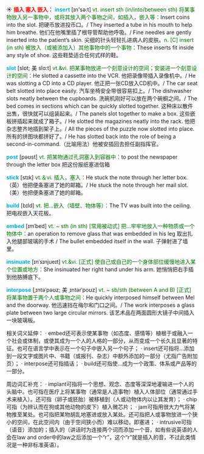 ☀ <font color="red">**插入 塞入 嵌入：**</font>
<font color="sky blue">**insert**</font> [ɪn'sə:t] 
<font color="rgb(227, 108, 9)">vt. insert sth (in/into/between sth) 将某事物放入另一事物中，或将其放入两个事物之间，如插入，嵌入等：</font>Insert coins into the slot. 把硬币放进投币口。/ They inserted a tube in his mouth to help him breathe. 他们在他嘴里插了根导管帮助他呼吸。/ Fine needles are gently inserted into the patient’s skin. 尖细的针头轻轻扎进病人的皮肤。<font color="rgb(227, 108, 9)">n. [C] insert (in sth) 被放入（或被添加入）其他事物中的一个事物：</font>These inserts fit inside any style of shoe. 这些鞋垫适合任何式样的鞋。
           
<font color="sky blue">**slot**</font> [slɒt; 美 slɑ:t]
<font color="rgb(227, 108, 9)">vt.&vi. 把某事物放进一个刻意设计的空间；安装进一个刻意设计的空间：</font>He slotted a cassette into the VCR. 他把录像带插入录像机中。/ He was slotting a CD into a CD player. 他正把一张CD放入CD机中。/ The car seat belt slotted into place easily. 汽车坐椅安全带很容易扣上。/ The dishwasher slots neatly between the cupboards. 洗碗机刚好可以放在两个碗橱之间。/ The bed comes in sections which can be quickly slotted together. 这种床以散件出售，很快就可以组装起来。/ The panels slot together to make a box. 这些嵌板拼插起来就成了箱子。/ He slotted the magazines neatly into the rack. 他把杂志整齐地插到架子上。/ All the pieces of the puzzle now slotted into place.所有的拼图块都拼好了。/ He has slotted back into the role of being a second-in-command.（比喻用法）他被安插回去担任副指挥官。

<font color="sky blue">**post**</font> [pəʊst] 
<font color="rgb(227, 108, 9)">vt. 把某物通过孔洞塞入到容器中：</font>to post the newspaper through the letter box 把这份报纸塞进信箱

<font color="sky blue">**stick**</font> [stɪk] 
<font color="rgb(227, 108, 9)">vt.＆vi. 插入，塞入：</font>He stuck the note through her letter box.（英）他把便条塞进了她的邮箱。/ He stuck the note through her mail slot.（美）他把便条塞进了她的邮箱。

<font color="sky blue">**build**</font> [bɪld] 
<font color="rgb(227, 108, 9)">vt. 把…嵌入（墙壁、物体等）：</font>The TV was built into the ceiling. 把电视嵌入天花板。
           
<font color="sky blue">**embed**</font> [ɪmˈbed]
<font color="rgb(227, 108, 9)">vt. ~ sth (in sth) [常用被动式] 把…牢牢地放入一种物质或一个物体中：</font>an operation to remove glass that was embedded in his leg 取出扎入他腿部玻璃的手术 / The bullet embedded itself in the wall. 子弹射进了墙里。
           
<font color="sky blue">**insinuate**</font> [ɪnˈsɪnjueɪt]
<font color="rgb(227, 108, 9)">vt.&vi. [正式] 使自己或自己的一个身体部位缓慢地进入某个位置或地方：</font>She insinuated her right hand under his arm. 她悄悄把右手插到他胳膊底下。
           
<font color="sky blue">**interpose**</font> [ˌɪntəˈpəʊz; 美 ˌɪntərˈpoʊz]
<font color="rgb(227, 108, 9)">vt. ~ sb/sth (between A and B) [正式] 将某事物置于两个人或事物之间：</font>He quickly interposed himself between Mel and the doorway. 他迅速挡在梅尔和门口之间。/ The work interposes a glass plate between two large circular mirrors. 该艺术品在两面圆形大镜子中间插入一块玻璃板。

相关词义延伸：
· embed还可表示使某事物（如态度、感情等）植根于或融入一个社会或体制，或使其成为一个人的人格的一部分，从而变成一个长久且显著的特征。也可在语言学中表示在一个句子中嵌入另一个句子；
· insert还可指将…添加到一段文字或图片中、书籍（或报刊、杂志）中额外添加的一部分（尤指广告附加页）；
· interpose还可指插话；
· build还可指使…成为一个政策、体系或产品等的一部分。

周边词汇补充：
· implant可指将一个思想、观念、态度等深深地灌输进一个人的头脑中。也可指在医疗上将某事物（通常是人造事物）植入人体部位（通常通过手术来植入）。还可指（卵子或胚胎）被移植到（人或动物体内以让其发育）；
· chip可指（为辨认而在狗或其他动物的皮下）植入微芯片；
· jam可指用很大力气将某物推至某处。也可指把某物胡乱地塞进或放入某处。还可指把人或事物放进一个狭小的空间，在此空间内（由于空间狭小而）难以移动，即塞进；
· intrusive可指（语音）添加的；插入的（讲话时为连接两个词而添加一个音，如有些说英语的人会在law and order中的law之后添加一个“r”，这个“r”就是插入的音，不过此类情况是一种非标准英语）。



